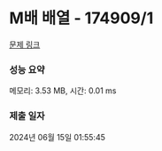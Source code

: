 # M배 배열 - 174909/1 

[문제 링크](https://level.goorm.io/exam/174909/m%EB%B0%B0-%EB%B0%B0%EC%97%B4/quiz/1) 

### 성능 요약

메모리: 3.53 MB, 시간: 0.01 ms

### 제출 일자

2024년 06월 15일 01:55:45

